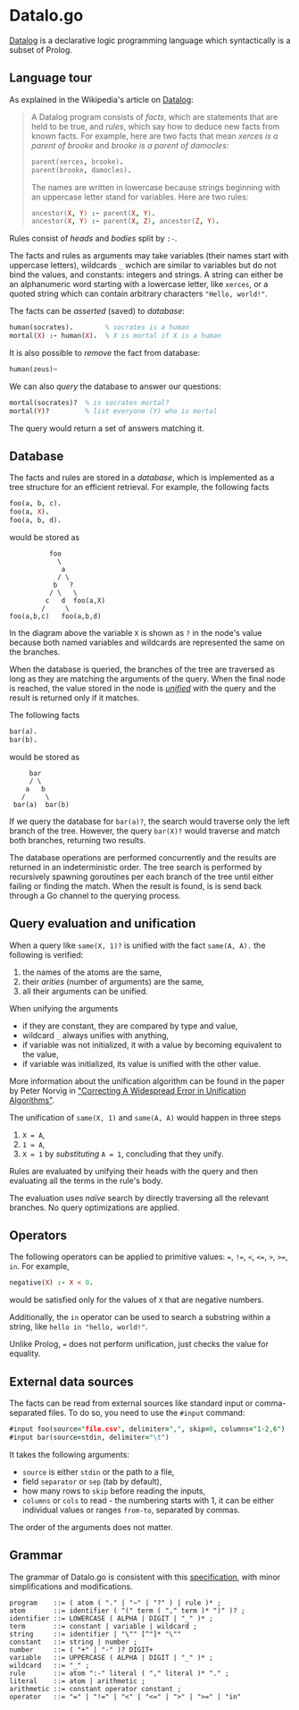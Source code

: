 # Datalo.go

[Datalog] is a declarative logic programming language which syntactically is a subset of Prolog.

## Language tour

As explained in the Wikipedia's article on [Datalog]:

> A Datalog program consists of *facts*, which are statements that are held to be true, and *rules*,
> which say how to deduce new facts from known facts. For example, here are two facts that mean
> *xerces is a parent of brooke* and *brooke is a parent of damocles:*
>
> ```prolog
> parent(xerces, brooke).
> parent(brooke, damocles).
> ```
>
> The names are written in lowercase because strings beginning with an uppercase letter stand
> for variables. Here are two rules:
>
> ```prolog
> ancestor(X, Y) :- parent(X, Y).
> ancestor(X, Y) :- parent(X, Z), ancestor(Z, Y).
> ```

Rules consist of *heads* and *bodies* split by `:-`.

The facts and rules as arguments may take variables (their names start with uppercase letters),
wildcards `_` wchich are similar to variables but do not bind the values, and constants:
integers and strings. A string can either be an alphanumeric word starting with a lowercase letter,
like `xerces`, or a quoted string which can contain arbitrary characters `"Hello, world!"`.

The facts can be *asserted* (saved) to *database*:

```prolog
human(socrates).        % socrates is a human
mortal(X) :- human(X).  % X is mortal if X is a human
```

It is also possible to *remove* the fact from database:

```prolog
human(zeus)~
```

We can also *query* the database to answer our questions:

```prolog
mortal(socrates)?  % is socrates mortal?
mortal(Y)?         % list everyone (Y) who is mortal
```

The query would return a set of answers matching it.

## Database

The facts and rules are stored in a *database*, which is implemented
as a tree structure for an efficient retrieval.
For example, the following facts

```prolog
foo(a, b, c).
foo(a, X).
foo(a, b, d).
```

would be stored as

```text
          foo
            \
             a
            / \
           b   ?
          / \   \
         c   d  foo(a,X)
        /     \
foo(a,b,c)   foo(a,b,d)
```

In the diagram above the variable `X` is shown as `?` in the node's value
because both named variables and wildcards are represented the
same on the branches.

When the database is queried, the branches of the tree are traversed as
long as they are matching the arguments of the query. When the final node
is reached, the value stored in the node is *[unified]* with the query
and the result is returned only if it matches.

The following facts

```prolog
bar(a).
bar(b).
```

would be stored as

```text
     bar
     / \
    a   b
   /     \
 bar(a)  bar(b)
```

If we query the database for `bar(a)?`, the search would traverse only
the left branch of the tree. However, the query `bar(X)?` would traverse
and match both branches, returning two results.

The database operations are performed concurrently and the results are
returned in an indeterministic order. The tree search is performed by
recursively spawning goroutines per each branch of the tree until either
failing or finding the match. When the result is found, is is send back
through a Go channel to the querying process.

## Query evaluation and unification

When a query like `same(X, 1)?` is unified with the fact `same(A, A).`
the following is verified:

 1. the names of the atoms are the same,
 2. their *arities* (number of arguments) are the same,
 3. all their arguments can be unified.

When unifying the arguments

* if they are constant, they are compared by type and value,
* wildcard `_` always unifies with anything,
* if variable was not initialized, it with a value by becoming
  equivalent to the value,
* if variable was initialized, its value is unified with the other value.

More information about the unification algorithm can be found in the paper by
Peter Norvig in ["Correcting A Widespread Error in Unification Algorithms"].

The unification of `same(X, 1)` and `same(A, A)` would happen in three steps

 1. `X = A`,
 2. `1 = A`,
 3. `X = 1` by *substituting* `A = 1`, concluding that they unify.

Rules are evaluated by unifying their heads with the query and then
evaluating all the terms in the rule's body.

The evaluation uses *naïve* search by directly traversing all the relevant
branches. No query optimizations are applied.

## Operators

The following operators can be applied to primitive values:
`=`, `!=`, `<`, `<=`, `>`, `>=`, `in`. For example,

```prolog
negative(X) :- X < 0.
```

would be satisfied only for the values of `X` that are negative numbers.

Additionally, the `in` operator can be used to search a substring
within a string, like `hello in "hello, world!"`.

Unlike Prolog, `=` does not perform unification, just checks the value
for equality.

## External data sources

The facts can be read from external sources like standard input
or comma-separated files. To do so, you need to use the `#input`
command:

```prolog
#input foo(source="file.csv", delimiter=",", skip=0, columns="1-2,6")
#input bar(source=stdin, delimiter="\t")
```

It takes the following arguments:

* `source` is either `stdin` or the path to a file,
* field `separator` or `sep` (tab by default),
* how many rows to `skip` before reading the inputs,
* `columns` or `cols` to read - the numbering starts with 1,
  it can be either individual values or ranges `from-to`,
  separated by commas.

The order of the arguments does not matter.

## Grammar

The grammar of Datalo.go is consistent with this [specification],
with minor simplifications and modifications.

```text
program    ::= ( atom ( "." | "~" | "?" ) | rule )* ;
atom       ::= identifier ( "(" term ( "," term )* ")" )? ;
identifier ::= LOWERCASE ( ALPHA | DIGIT | "_" )* ;
term       ::= constant | variable | wildcard ;
string     ::= identifier | "\"" [^"]* "\""
constant   ::= string | number ;
number     ::= ( "+" | "-" )? DIGIT+
variable   ::= UPPERCASE ( ALPHA | DIGIT | "_" )* ;
wildcard   ::= "_" ;
rule       ::= atom ":-" literal ( "," literal )* "." ;
literal    ::= atom | arithmetic ;
arithmetic ::= constant operator constant ;
operator   ::= "=" | "!=" | "<" | "<=" | ">" | ">=" | "in"
```


 [Datalog]: https://en.wikipedia.org/wiki/Datalog
 [specification]: https://datalog-specs.info/vnd_datalog_text/abstract.html
 [unified]: https://en.wikipedia.org/wiki/Unification_(computer_science)
 ["Correcting A Widespread Error in Unification Algorithms"]: https://norvig.com/unify-bug.pdf
